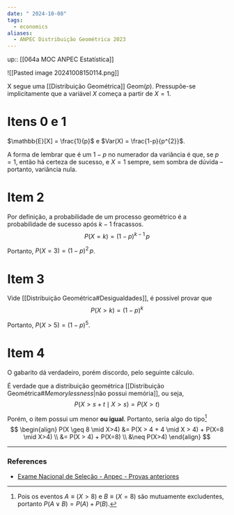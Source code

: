 ```yaml
---
date: " 2024-10-08"
tags:
  - economics
aliases:
  - ANPEC Distribuição Geométrica 2023
---
```


up:: [[064a MOC ANPEC Estatística]]

![[Pasted image 20241008150114.png]]

X segue uma [[Distribuição Geométrica]] $\text{Geom}(p)$. Pressupõe-se implicitamente que a variável $X$ começa a partir de $X = 1$.

# Itens 0 e 1
$\mathbb{E}[X] = \frac{1}{p}$ e $Var(X) = \frac{1-p}{p^{2}}$. 

A forma de lembrar que é um $1-p$ no numerador da variância é que, se $p=1$, então há certeza de sucesso, e $X=1$ sempre, sem sombra de dúvida – portanto, variância nula.

# Item 2
Por definição, a probabilidade de um processo geométrico é a probabilidade de sucesso após $k-1$ fracassos. 
$$
P(X=k) = (1-p)^{k-1} \, p
$$

Portanto, $P(X=3) = (1-p)^{2} \, p$.

# Item 3
Vide [[Distribuição Geométrica#Desigualdades]], é possível provar que
$$
P(X>k) = (1-p)^{k}
$$

Portanto, $P(X>5) = (1-p)^{5}$.

# Item 4
O gabarito dá verdadeiro, porém discordo, pelo seguinte cálculo.

É verdade que a distribuição geométrica [[Distribuição Geométrica#*Memorylessness*|não possui memória]], ou seja,
$$
P(X>s+t \mid X> s) = P(X > t)
$$

Porém, o item possui um menor **ou igual**. Portanto, seria algo do tipo[^1]
$$
\begin{align}
P(X \geq 8 \mid X>4) &= P(X > 4 + 4 \mid X > 4) + P(X=8 \mid X>4) \\
&= P(X > 4) + P(X=8) \\
&\neq P(X>4)
\end{align}
$$



---
### References
- [Exame Nacional de Seleção - Anpec - Provas anteriores](https://exame.anpec.org.br/index.php?r=site/provasAnteriores)

[^1]: Pois os eventos $A \equiv (X > 8)$ e $B \equiv (X = 8)$ são mutuamente excludentes, portanto $P(A \lor B) = P(A) + P(B)$.